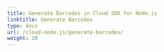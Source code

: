 ```yaml
---
title: Generate Barcodes in Cloud SDK for Node.js
linktitle: Generate Barcodes
type: docs
url: /cloud-node.js/generate-barcodes/
weight: 20
---
```



